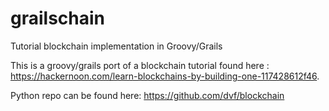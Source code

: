 # grailschain
Tutorial blockchain implementation in Groovy/Grails

This is a groovy/grails port of a blockchain tutorial found here : https://hackernoon.com/learn-blockchains-by-building-one-117428612f46. 

Python repo can be found here: https://github.com/dvf/blockchain
